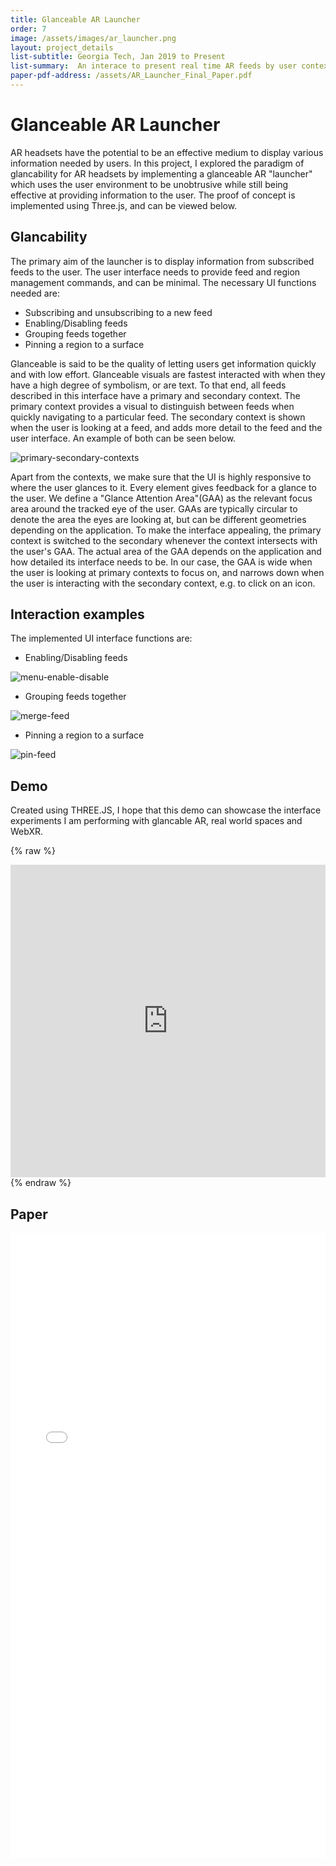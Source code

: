 ```yaml
---
title: Glanceable AR Launcher
order: 7
image: /assets/images/ar_launcher.png
layout: project_details
list-subtitle: Georgia Tech, Jan 2019 to Present
list-summary:  An interace to present real time AR feeds by user context and environment
paper-pdf-address: /assets/AR_Launcher_Final_Paper.pdf
---
```


# Glanceable AR Launcher

AR headsets have the potential to be an effective medium to display various information needed by users. In this project, I explored the paradigm of glancability for AR headsets by implementing a glanceable AR "launcher" which uses the user environment to be unobtrusive while still being effective at providing information to the user. The proof of concept is implemented using Three.js, and can be viewed below.

## Glancability

The primary aim of the launcher is to display information from subscribed feeds to the user. The user interface needs to provide feed and region management commands, and can be minimal. The necessary UI functions needed are:

* Subscribing and unsubscribing to a new feed
* Enabling/Disabling feeds
* Grouping feeds together
* Pinning a region to a surface

Glanceable is said to be the quality of letting users get information quickly and with low effort. Glanceable visuals are fastest interacted with when they have a high degree of symbolism, or are text. To that end, all feeds described in this interface have a primary and secondary context. The primary context provides a visual to distinguish between feeds when quickly navigating to a particular feed. The secondary context is shown when the user is looking at a feed, and adds more detail to the feed and the user interface. An example of both can be seen below.

![primary-secondary-contexts](/assets/images/contexts.gif)

Apart from the contexts, we make sure that the UI is highly responsive to where the user glances to it. Every element gives feedback for a glance to the user. We define a "Glance Attention Area"(GAA) as the relevant focus area around the tracked eye of the user. GAAs are typically circular to denote the area the eyes are looking at, but can be different geometries depending on the application. To make the interface appealing, the primary context is switched to the secondary whenever the context intersects with the user's GAA. The actual area of the GAA depends on the application and how detailed its interface needs to be. In our case, the GAA is wide when the user is looking at primary contexts to focus on, and narrows down when the user is interacting with the secondary context, e.g. to click on an icon.

## Interaction examples

The implemented UI interface functions are:

* Enabling/Disabling feeds

![menu-enable-disable](/assets/images/menu_select.gif)

* Grouping feeds together

![merge-feed](/assets/images/merging.gif)

* Pinning a region to a surface

![pin-feed](/assets/images/pinning.gif)

## Demo

Created using THREE.JS, I hope that this demo can showcase the interface experiments I am performing with glancable AR, real world spaces and WebXR.

{% raw %}
<iframe frameborder="no" border="0" marginwidth="0" marginheight="0" width="100%" height="500px" src="https://khushman1.gitlab.io/spacefeed/"></iframe>
{% endraw %}

## Paper

<object data="{{ page.paper-pdf-address }}" type="application/pdf" width="100%" height="1000px">
<iframe src="{{ page.paper-pdf-address }}" style="border: none;" width="100%" height="1000px">
This browser does not support PDFs. Please download the PDF to view it: <a href="{{ page.paper-pdf-address }}">Download PDF</a>
</iframe>
</object>
